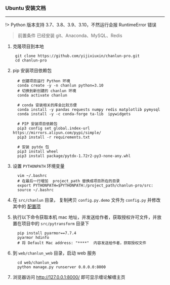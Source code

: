 ### Ubuntu 安装文档

---

!> Python 版本支持 3.7、3.8、3.9、3.10，不然运行会报 RuntimeError 错误

> 前置条件
> 已经安装 git、Anaconda、MySQL、Redis

1. 克隆项目到本地

        git clone https://github.com/yijixiuxin/chanlun-pro.git
        cd chanlun-pro
2. pip 安装项目依赖包

         # 创建项目运行 Python 环境
         conda create -y -n chanlun python=3.10
         # 切换到新创建的 chanlun 环境  
         conda activate chanlun
             
         # conda 安装相关的库会比较方便
         conda install -y pandas requests numpy redis matplotlib pymysql  
         conda install -y -c conda-forge ta-lib  ipywidgets  
             
         # PIP 安装项目依赖包
         pip3 config set global.index-url https://mirrors.aliyun.com/pypi/simple/
         pip3 install -r requirements.txt
             
         # 安装 pytdx 包
         pip3 install wheel
         pip3 install package/pytdx-1.72r2-py3-none-any.whl


4. 设置 `PYTHONPATH` 环境变量

         vim ~/.bashrc
         # 在最后一行增加  project_path 替换成项目所在的目录
         export PYTHONPATH=$PYTHONPATH:/project_path/chanlun-pro/src:
         source ~/.bashrc

5. 在 `src/chanlun` 目录， 复制拷贝 `config.py.demo` 文件为 `config.py` 并修改其中的 [配置项](配置文件说明.md)

6. 执行以下命令获取本机 mac 地址，并发送给作者，获取授权许可文件，并放置在项目中的 `src/pytransform` 目录下

         pip install pyarmor==7.7.4
         pyarmor hdinfo
         # 将 Default Mac address: "****"  内容发送给作者，获取授权文件

7. 到 `web/chanlun_web` 目录，启动 web 服务

         cd web/chanlun_web
         python manage.py runserver 0.0.0.0:8000

8. 浏览器访问 http://127.0.0.1:8000/ 即可显示缠论解缠主页
    